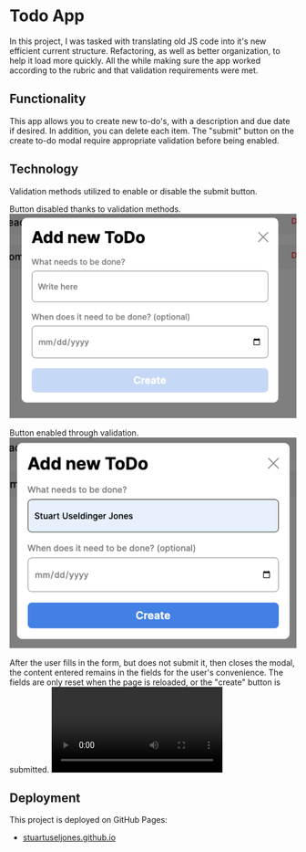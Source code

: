 # Todo App

In this project, I was tasked with translating old JS code into it's new efficient current structure. Refactoring, as well as better organization, to help it load more quickly. All the while making sure the app worked according to the rubric and that validation requirements were met.

## Functionality

This app allows you to create new to-do's, with a description and due date if desired. In addition, you can delete each item. The "submit" button on the create to-do modal require appropriate validation before being enabled.

## Technology

Validation methods utilized to enable or disable the submit button.

Button disabled thanks to validation methods.
![alt text](<images/Screenshot 2.png>)

Button enabled through validation.
![alt text](<images/Screenshot 3.png>)

After the user fills in the form, but does not submit it, then closes the modal, the content entered remains in the fields for the user's convenience. The fields are only reset when the page is reloaded, or the "create" button is submitted.
<video controls src="images/Screen Recording 1.mov" title="Title"></video>

## Deployment

This project is deployed on GitHub Pages:

- [stuartuseljones.github.io](https://stuartuseljones.github.io/se_project_todo-app/)
